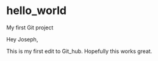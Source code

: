 # hello_world
My first Git project

Hey Joseph,

This is my first edit to Git_hub. Hopefully this works great.
